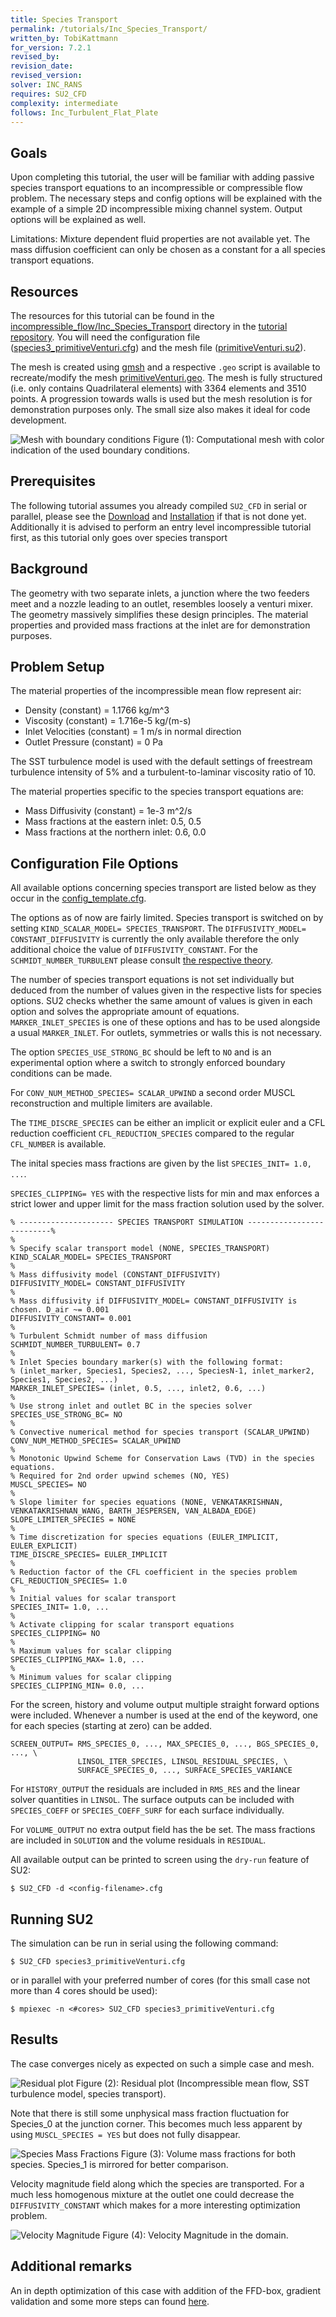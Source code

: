 ```yaml
---
title: Species Transport
permalink: /tutorials/Inc_Species_Transport/
written_by: TobiKattmann 
for_version: 7.2.1
revised_by:  
revision_date:
revised_version:
solver: INC_RANS
requires: SU2_CFD
complexity: intermediate
follows: Inc_Turbulent_Flat_Plate
---
```



## Goals

Upon completing this tutorial, the user will be familiar with adding passive species transport equations to an incompressible or compressible flow problem. The necessary steps and config options will be explained with the example of a simple 2D incompressible mixing channel system. Output options will be explained as well.

Limitations: Mixture dependent fluid properties are not available yet. The mass diffusion coefficient can only be chosen as a constant for a all species transport equations.

## Resources

The resources for this tutorial can be found in the [incompressible_flow/Inc_Species_Transport](https://github.com/su2code/Tutorials/tree/master/incompressible_flow/Inc_Species_Transport) directory in the [tutorial repository](https://github.com/su2code/Tutorials). You will need the configuration file ([species3_primitiveVenturi.cfg](https://github.com/su2code/Tutorials/tree/master/incompressible_flow/Inc_Species_Transport/species3_primitiveVenturi.cfg)) and the mesh file ([primitiveVenturi.su2](https://github.com/su2code/Tutorials/tree/master/incompressible_flow/Inc_Species_Transport/primitiveVenturi.su2)).

The mesh is created using [gmsh](https://gmsh.info/) and a respective `.geo` script is available to recreate/modify the mesh [primitiveVenturi.geo](https://github.com/su2code/Tutorials/tree/master/incompressible_flow/Inc_Species_Transport/primitiveVenturi.geo). The mesh is fully structured (i.e. only contains Quadrilateral elements) with 3364 elements and 3510 points. A progression towards walls is used but the mesh resolution is for demonstration purposes only. The small size also makes it ideal for code development.

![Mesh with boundary conditions](../../tutorials_files/incompressible_flow/Inc_Species_Transport/images/mesh.jpg)
Figure (1): Computational mesh with color indication of the used boundary conditions.

## Prerequisites

The following tutorial assumes you already compiled `SU2_CFD` in serial or parallel, please see the [Download](/docs_v7/Download/) and [Installation](/docs_v7/Installation/) if that is not done yet. Additionally it is advised to perform an entry level incompressible tutorial first, as this tutorial only goes over species transport

## Background

The geometry with two separate inlets, a junction where the two feeders meet and a nozzle leading to an outlet, resembles loosely a venturi mixer. The geometry massively simplifies these design principles. The material properties and provided mass fractions at the inlet are for demonstration purposes.

## Problem Setup

The material properties of the incompressible mean flow represent air:
- Density (constant) = 1.1766 kg/m^3
- Viscosity (constant) = 1.716e-5 kg/(m-s)
- Inlet Velocities (constant) = 1 m/s in normal direction
- Outlet Pressure (constant) = 0 Pa

The SST turbulence model is used with the default settings of freestream turbulence intensity of 5% and a turbulent-to-laminar viscosity ratio of 10.

The material properties specific to the species transport equations are:
- Mass Diffusivity (constant) = 1e-3 m^2/s
- Mass fractions at the eastern inlet: 0.5, 0.5
- Mass fractions at the northern inlet: 0.6, 0.0

## Configuration File Options

All available options concerning species transport are listed below as they occur in the [config_template.cfg](https://github.com/su2code/SU2/blob/master/config_template.cfg).

The options as of now are fairly limited. Species transport is switched on by setting `KIND_SCALAR_MODEL= SPECIES_TRANSPORT`. The `DIFFUSIVITY_MODEL= CONSTANT_DIFFUSIVITY` is currently the only available therefore the only additional choice the value of `DIFFUSIVITY_CONSTANT`. For the `SCHMIDT_NUMBER_TURBULENT` please consult [the respective theory](/docs_v7/Theory/#species-transport).

The number of species transport equations is not set individually but deduced from the number of values given in the respective lists for species options. SU2 checks whether the same amount of values is given in each option and solves the appropriate amount of equations. `MARKER_INLET_SPECIES` is one of these options and has to be used alongside a usual `MARKER_INLET`. For outlets, symmetries or walls this is not necessary. 

The option `SPECIES_USE_STRONG_BC` should be left to `NO` and is an experimental option where a switch to strongly enforced boundary conditions can be made.

For `CONV_NUM_METHOD_SPECIES= SCALAR_UPWIND` a second order MUSCL reconstruction and multiple limiters are available.

The `TIME_DISCRE_SPECIES` can be either an implicit or explicit euler and a CFL reduction coefficient `CFL_REDUCTION_SPECIES` compared to the regular `CFL_NUMBER` is available.

The inital species mass fractions are given by the list `SPECIES_INIT= 1.0, ...`.

`SPECIES_CLIPPING= YES` with the respective lists for min and max enforces a strict lower and upper limit for the mass fraction solution used by the solver.

```
% --------------------- SPECIES TRANSPORT SIMULATION --------------------------%
%
% Specify scalar transport model (NONE, SPECIES_TRANSPORT)
KIND_SCALAR_MODEL= SPECIES_TRANSPORT
%
% Mass diffusivity model (CONSTANT_DIFFUSIVITY)
DIFFUSIVITY_MODEL= CONSTANT_DIFFUSIVITY
%
% Mass diffusivity if DIFFUSIVITY_MODEL= CONSTANT_DIFFUSIVITY is chosen. D_air ~= 0.001
DIFFUSIVITY_CONSTANT= 0.001
%
% Turbulent Schmidt number of mass diffusion
SCHMIDT_NUMBER_TURBULENT= 0.7
%
% Inlet Species boundary marker(s) with the following format:
% (inlet_marker, Species1, Species2, ..., SpeciesN-1, inlet_marker2, Species1, Species2, ...)
MARKER_INLET_SPECIES= (inlet, 0.5, ..., inlet2, 0.6, ...)
%
% Use strong inlet and outlet BC in the species solver
SPECIES_USE_STRONG_BC= NO
%
% Convective numerical method for species transport (SCALAR_UPWIND)
CONV_NUM_METHOD_SPECIES= SCALAR_UPWIND
%
% Monotonic Upwind Scheme for Conservation Laws (TVD) in the species equations.
% Required for 2nd order upwind schemes (NO, YES)
MUSCL_SPECIES= NO
%
% Slope limiter for species equations (NONE, VENKATAKRISHNAN, VENKATAKRISHNAN_WANG, BARTH_JESPERSEN, VAN_ALBADA_EDGE)
SLOPE_LIMITER_SPECIES = NONE
%
% Time discretization for species equations (EULER_IMPLICIT, EULER_EXPLICIT)
TIME_DISCRE_SPECIES= EULER_IMPLICIT
%
% Reduction factor of the CFL coefficient in the species problem
CFL_REDUCTION_SPECIES= 1.0
%
% Initial values for scalar transport
SPECIES_INIT= 1.0, ...
%
% Activate clipping for scalar transport equations
SPECIES_CLIPPING= NO
%
% Maximum values for scalar clipping
SPECIES_CLIPPING_MAX= 1.0, ...
%
% Minimum values for scalar clipping
SPECIES_CLIPPING_MIN= 0.0, ...
```

For the screen, history and volume output multiple straight forward options were included. Whenever a number is used at the end of the keyword, one for each species (starting at zero) can be added.
```
SCREEN_OUTPUT= RMS_SPECIES_0, ..., MAX_SPECIES_0, ..., BGS_SPECIES_0, ..., \
               LINSOL_ITER_SPECIES, LINSOL_RESIDUAL_SPECIES, \
               SURFACE_SPECIES_0, ..., SURFACE_SPECIES_VARIANCE
```

For `HISTORY_OUTPUT` the residuals are included in `RMS_RES` and the linear solver quantities in `LINSOL`. The surface outputs can be included with `SPECIES_COEFF` or `SPECIES_COEFF_SURF` for each surface individually.

For `VOLUME_OUTPUT` no extra output field has the be set. The mass fractions are included in `SOLUTION` and the volume residuals in `RESIDUAL`.

All available output can be printed to screen using the `dry-run` feature of SU2:
```
$ SU2_CFD -d <config-filename>.cfg
```

## Running SU2

The simulation can be run in serial using the following command:
```
$ SU2_CFD species3_primitiveVenturi.cfg
```
or in parallel with your preferred number of cores (for this small case not more than 4 cores should be used):
```
$ mpiexec -n <#cores> SU2_CFD species3_primitiveVenturi.cfg
```

## Results

The case converges nicely as expected on such a simple case and mesh.

![Residual plot](../../tutorials_files/incompressible_flow/Inc_Species_Transport/images/residuals_specMix.png)
Figure (2): Residual plot (Incompressible mean flow, SST turbulence model, species transport).

Note that there is still some unphysical mass fraction fluctuation for Species_0 at the junction corner. This becomes much less apparent by using `MUSCL_SPECIES = YES` but does not fully disappear.

![Species Mass Fractions](../../tutorials_files/incompressible_flow/Inc_Species_Transport/images/speciesMassFractions.jpg)
Figure (3): Volume mass fractions for both species. Species_1 is mirrored for better comparison.

Velocity magnitude field along which the species are transported. For a much less homogenous mixture at the outlet one could decrease the `DIFFUSIVITY_CONSTANT` which makes for a more interesting optimization problem.

![Velocity Magnitude](../../tutorials_files/incompressible_flow/Inc_Species_Transport/images/VelocityMag.jpg)
Figure (4): Velocity Magnitude in the domain.

## Additional remarks

An in depth optimization of this case with addition of the FFD-box, gradient validation and some more steps can found [here](/tutorials/Species_Transport/).
